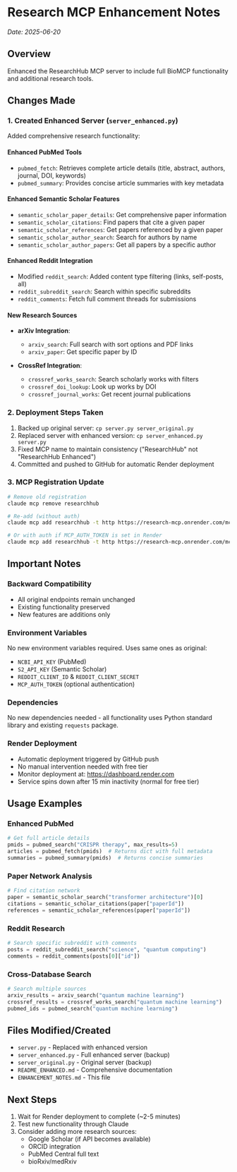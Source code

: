 # Research MCP Enhancement Notes
*Date: 2025-06-20*

## Overview
Enhanced the ResearchHub MCP server to include full BioMCP functionality and additional research tools.

## Changes Made

### 1. Created Enhanced Server (`server_enhanced.py`)
Added comprehensive research functionality:

#### Enhanced PubMed Tools
- `pubmed_fetch`: Retrieves complete article details (title, abstract, authors, journal, DOI, keywords)
- `pubmed_summary`: Provides concise article summaries with key metadata

#### Enhanced Semantic Scholar Features  
- `semantic_scholar_paper_details`: Get comprehensive paper information
- `semantic_scholar_citations`: Find papers that cite a given paper
- `semantic_scholar_references`: Get papers referenced by a given paper
- `semantic_scholar_author_search`: Search for authors by name
- `semantic_scholar_author_papers`: Get all papers by a specific author

#### Enhanced Reddit Integration
- Modified `reddit_search`: Added content type filtering (links, self-posts, all)
- `reddit_subreddit_search`: Search within specific subreddits
- `reddit_comments`: Fetch full comment threads for submissions

#### New Research Sources
- **arXiv Integration**:
  - `arxiv_search`: Full search with sort options and PDF links
  - `arxiv_paper`: Get specific paper by ID
  
- **CrossRef Integration**:
  - `crossref_works_search`: Search scholarly works with filters
  - `crossref_doi_lookup`: Look up works by DOI
  - `crossref_journal_works`: Get recent journal publications

### 2. Deployment Steps Taken
1. Backed up original server: `cp server.py server_original.py`
2. Replaced server with enhanced version: `cp server_enhanced.py server.py`
3. Fixed MCP name to maintain consistency ("ResearchHub" not "ResearchHub Enhanced")
4. Committed and pushed to GitHub for automatic Render deployment

### 3. MCP Registration Update
```bash
# Remove old registration
claude mcp remove researchhub

# Re-add (without auth)
claude mcp add researchhub -t http https://research-mcp.onrender.com/mcp

# Or with auth if MCP_AUTH_TOKEN is set in Render
claude mcp add researchhub -t http https://research-mcp.onrender.com/mcp -H "Authorization: Bearer YOUR_TOKEN"
```

## Important Notes

### Backward Compatibility
- All original endpoints remain unchanged
- Existing functionality preserved
- New features are additions only

### Environment Variables
No new environment variables required. Uses same ones as original:
- `NCBI_API_KEY` (PubMed)
- `S2_API_KEY` (Semantic Scholar)
- `REDDIT_CLIENT_ID` & `REDDIT_CLIENT_SECRET`
- `MCP_AUTH_TOKEN` (optional authentication)

### Dependencies
No new dependencies needed - all functionality uses Python standard library and existing `requests` package.

### Render Deployment
- Automatic deployment triggered by GitHub push
- No manual intervention needed with free tier
- Monitor deployment at: https://dashboard.render.com
- Service spins down after 15 min inactivity (normal for free tier)

## Usage Examples

### Enhanced PubMed
```python
# Get full article details
pmids = pubmed_search("CRISPR therapy", max_results=5)
articles = pubmed_fetch(pmids)  # Returns dict with full metadata
summaries = pubmed_summary(pmids)  # Returns concise summaries
```

### Paper Network Analysis
```python
# Find citation network
paper = semantic_scholar_search("transformer architecture")[0]
citations = semantic_scholar_citations(paper["paperId"])
references = semantic_scholar_references(paper["paperId"])
```

### Reddit Research
```python
# Search specific subreddit with comments
posts = reddit_subreddit_search("science", "quantum computing")
comments = reddit_comments(posts[0]["id"])
```

### Cross-Database Search
```python
# Search multiple sources
arxiv_results = arxiv_search("quantum machine learning")
crossref_results = crossref_works_search("quantum machine learning")
pubmed_ids = pubmed_search("quantum machine learning")
```

## Files Modified/Created
- `server.py` - Replaced with enhanced version
- `server_enhanced.py` - Full enhanced server (backup)
- `server_original.py` - Original server (backup)
- `README_ENHANCED.md` - Comprehensive documentation
- `ENHANCEMENT_NOTES.md` - This file

## Next Steps
1. Wait for Render deployment to complete (~2-5 minutes)
2. Test new functionality through Claude
3. Consider adding more research sources:
   - Google Scholar (if API becomes available)
   - ORCID integration
   - PubMed Central full text
   - bioRxiv/medRxiv